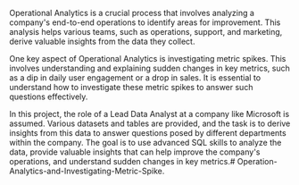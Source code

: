 Operational Analytics is a crucial process that involves analyzing a company's end-to-end operations to identify areas for improvement. This analysis helps various teams, such as operations, support, and marketing, derive valuable insights from the data they collect.

One key aspect of Operational Analytics is investigating metric spikes. This involves understanding and explaining sudden changes in key metrics, such as a dip in daily user engagement or a drop in sales. It is essential to understand how to investigate these metric spikes to answer such questions effectively.

In this project, the role of a Lead Data Analyst at a company like Microsoft is assumed. Various datasets and tables are provided, and the task is to derive insights from this data to answer questions posed by different departments within the company. The goal is to use advanced SQL skills to analyze the data, provide valuable insights that can help improve the company's operations, and understand sudden changes in key metrics.# Operation-Analytics-and-Investigating-Metric-Spike.
